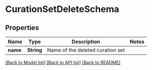 # CurationSetDeleteSchema

## Properties

Name | Type | Description | Notes
------------ | ------------- | ------------- | -------------
**name** | **String** | Name of the deleted curation set | 

[[Back to Model list]](../README.md#documentation-for-models) [[Back to API list]](../README.md#documentation-for-api-endpoints) [[Back to README]](../README.md)


